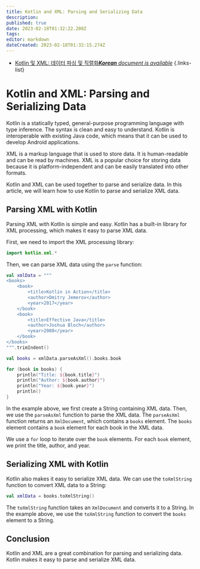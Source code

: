 ```yaml
---
title: Kotlin and XML: Parsing and Serializing Data
description: 
published: true
date: 2023-02-18T01:32:22.208Z
tags: 
editor: markdown
dateCreated: 2023-02-18T01:32:15.274Z
---
```


- [Kotlin 및 XML: 데이터 파싱 및 직렬화***Korean** document is available*](/ko/Knowledge-base/Kotlin/kotlin-and-xml-parsing-and-serializing-data)
{.links-list}


# Kotlin and XML: Parsing and Serializing Data

Kotlin is a statically typed, general-purpose programming language with type inference. The syntax is clean and easy to understand. Kotlin is interoperable with existing Java code, which means that it can be used to develop Android applications.

 XML is a markup language that is used to store data. It is human-readable and can be read by machines. XML is a popular choice for storing data because it is platform-independent and can be easily translated into other formats.

Kotlin and XML can be used together to parse and serialize data. In this article, we will learn how to use Kotlin to parse and serialize XML data.

## Parsing XML with Kotlin

Parsing XML with Kotlin is simple and easy. Kotlin has a built-in library for XML processing, which makes it easy to parse XML data.

First, we need to import the XML processing library:

```kotlin
import kotlin.xml.*
```

Then, we can parse XML data using the `parse` function:

```kotlin
val xmlData = """
<books>
    <book>
        <title>Kotlin in Action</title>
        <author>Dmitry Jemerov</author>
        <year>2017</year>
    </book>
    <book>
        <title>Effective Java</title>
        <author>Joshua Bloch</author>
        <year>2008</year>
    </book>
</books>
""".trimIndent()

val books = xmlData.parseAsXml().books.book

for (book in books) {
    println("Title: ${book.title}")
    println("Author: ${book.author}")
    println("Year: ${book.year}")
    println()
}
```

In the example above, we first create a String containing XML data. Then, we use the `parseAsXml` function to parse the XML data. The `parseAsXml` function returns an `XmlDocument`, which contains a `books` element. The `books` element contains a `book` element for each book in the XML data.

We use a `for` loop to iterate over the `book` elements. For each `book` element, we print the title, author, and year.

## Serializing XML with Kotlin

Kotlin also makes it easy to serialize XML data. We can use the `toXmlString` function to convert XML data to a String:

```kotlin
val xmlData = books.toXmlString()
```

The `toXmlString` function takes an `XmlDocument` and converts it to a String. In the example above, we use the `toXmlString` function to convert the `books` element to a String.

## Conclusion

Kotlin and XML are a great combination for parsing and serializing data. Kotlin makes it easy to parse and serialize XML data.